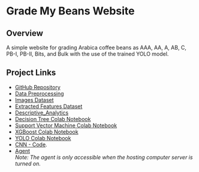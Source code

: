 # Grade My Beans Website

## Overview
A simple website for grading Arabica coffee beans as AAA, AA, A, AB, C, PB-I, PB-II, Bits, and Bulk with the use of the trained YOLO model.

## Project Links
- [GitHub Repository](https://github.com/Krishianne/AI)
- [Data Preprocessing](https://colab.research.google.com/drive/1SYy9TTnrlr4KgfGv9kzy_o4TG-WOQ2vr?usp=sharing)
- [Images Dataset](https://drive.google.com/file/d/180hM4mDB003n6f-96QBpONCZ9VrcI5Fk/view)
- [Extracted Features Dataset](https://drive.google.com/file/d/1XMxCin1ih5XX2WIawCrE0aAkYxNBLcLH/view?usp=sharing)
- [Descriptive_Analytics](https://colab.research.google.com/drive/12esGPWGqMId0aNHhB_0mnP_ce__llnaI)
- [Decision Tree Colab Notebook](https://colab.research.google.com/drive/1sz9jVUUDj6dBaEv_l9jhh3f6ccsMNVas?usp=sharing)
- [Support Vector Machine Colab Notebook](https://colab.research.google.com/drive/18IN-mJPHuv0AV76etYRRtwD9AUEv6Mer?usp=sharing)
- [XGBoost Colab Notebook](https://colab.research.google.com/drive/1fZ2azbd8y4EG9UvFYWcyT8OgKhM2WBo4?usp=sharing)
- [YOLO Colab Notebook](https://colab.research.google.com/drive/1v71aqauTyDbyadto3SD1mQ1yJ6YJaPcu?usp=sharing/)
- [CNN - Code](https://drive.google.com/drive/folders/1Ky8jnYSOTgHSWd_ezbG-a_P4lHyoBTIv?usp=sharing).
- [Agent](https://holy-logically-possum.ngrok-free.app/)  
  *Note: The agent is only accessible when the hosting computer server is turned on.*
